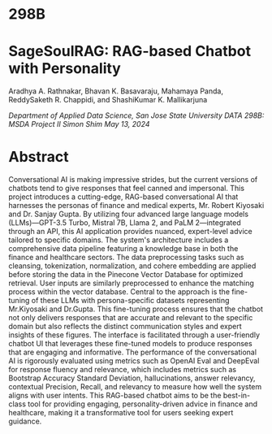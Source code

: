# 298B
# SageSoulRAG: RAG-based Chatbot with Personality

Aradhya A. Rathnakar, Bhavan K. Basavaraju, Mahamaya Panda, ReddySaketh R. Chappidi, and ShashiKumar K. Mallikarjuna

_Department of Applied Data Science, San Jose State University
DATA 298B: MSDA Project II
Simon Shim
May 13, 2024_

# Abstract #
Conversational AI is making impressive strides, but the current versions of chatbots tend to give responses that feel canned and impersonal. This project introduces a cutting-edge, RAG-based conversational AI that harnesses the personas of finance and medical experts, Mr. Robert Kiyosaki and Dr. Sanjay Gupta. By utilizing four advanced large language models (LLMs)—GPT-3.5 Turbo, Mistral 7B, Llama 2, and PaLM 2—integrated through an API, this AI application provides nuanced, expert-level advice tailored to specific domains. The system's architecture includes a comprehensive data pipeline featuring a knowledge base in both the finance and healthcare sectors. The data preprocessing tasks such as cleansing, tokenization, normalization, and cohere embedding are applied before storing the data in the Pinecone Vector Database for optimized retrieval. User inputs are similarly preprocessed to enhance the matching process within the vector database. Central to the approach is the fine-tuning of these LLMs with persona-specific datasets representing Mr.Kiyosaki and Dr.Gupta. This fine-tuning process ensures that the chatbot not only delivers responses that are accurate and relevant to the specific domain but also reflects the distinct communication styles and expert insights of these figures. The interface is facilitated through a user-friendly chatbot UI that leverages these fine-tuned models to produce responses that are engaging and informative. The performance of the conversational AI is rigorously evaluated using metrics such as OpenAI Eval and DeepEval for response fluency and relevance, which includes metrics such as Bootstrap Accuracy Standard Deviation, hallucinations, answer relevancy, contextual Precision, Recall, and relevancy to measure how well the system aligns with user intents. This RAG-based chatbot aims to be the best-in-class tool for providing engaging, personality-driven advice in finance and healthcare, making it a transformative tool for users seeking expert guidance.
